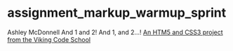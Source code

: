 assignment_markup_warmup_sprint
===============================
Ashley McDonnell
And 1 and 2!  And 1, and 2...!
[An HTM5 and CSS3 project from the Viking Code School](http://www.vikingcodeschool.com)
